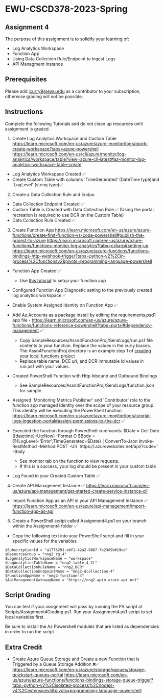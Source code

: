 # EWU-CSCD378-2023-Spring

## Assignment 4

The purpose of this assignment is to solidify your learning of:

- Log Analytics Workspace
- Function App
- Using Data Collection Rule/Endpoint to Ingest Logs
- API Managment Instance

## Prerequisites

Please add jcurry9@ewu.edu as a contributor to your subscription, otherwise grading will not be possible.

## Instructions

Complete the following Tutorials and do not clean up resources until assignment is graded.

1. Create Log Analytics Workspace and Custom Table
   https://learn.microsoft.com/en-us/azure/azure-monitor/logs/quick-create-workspace?tabs=azure-powershell
   https://learn.microsoft.com/en-us/cli/azure/monitor/log-analytics/workspace/table?view=azure-cli-latest#az-monitor-log-analytics-workspace-table-create

- Log Analytics Workspace Created ✅
- Create Custom Table with columns 'TimeGenerated' (DateTime type)and 'LogLevel' (string type)✅

2. Create a Data Collection Rule and Endpo

- Data Collection Endpoint Created ✅
- Custom Table is Created with Data Collection Rule ✅ (Using the portal, recreation is required to use DCR on the Custom Table)
- Data Collection Rule Created ✅


3. Create Function App
   https://learn.microsoft.com/en-us/azure/azure-functions/create-first-function-vs-code-powershell#publish-the-project-to-azure
   https://learn.microsoft.com/en-us/azure/azure-functions/functions-monitor-log-analytics?tabs=csharp#setting-up
   https://learn.microsoft.com/en-us/azure/azure-functions/functions-bindings-http-webhook-trigger?tabs=python-v2%2Cin-process%2Cfunctionsv2&pivots=programming-language-powershell

- Function App Created ✅
  - Use [this tutorial](https://learn.microsoft.com/en-us/azure/azure-functions/create-first-function-vs-code-powershell) to setup your function app
- Configured Function App Diagnostic setting to the previously created log analytics workspace ✅
- Enable System Assigned identity on Function App ✅
- Add Az.Accounts as a package install by editing the requirements.psd1 app file - https://learn.microsoft.com/en-us/azure/azure-functions/functions-reference-powershell?tabs=portal#dependency-management ✅

  - Copy SampleResources/Assn4FunctionProj/SendLogs/run.ps1 file contents to your function. Replace the values in the curly braces. The Assn4FunctionProj directory is an example step 1 of [creating your local functions project](https://learn.microsoft.com/en-us/azure/azure-functions/create-first-function-vs-code-powershell#create-an-azure-functions-project)
  - Replace table name, DCE uri, and DCR Immutable Id values in run.ps1 with your values. 
- Created PowerShell Function with Http Inbound and Outbound Bindings 
  - See SampleResources/Assn4FunctionProj/SendLogs/function.json for sample
- Assigned 'Monitoring Metrics Publisher' and 'Contributor' role to the function app managed identity over the scope of your resource group. This identity will be executing the PowerShell function. https://learn.microsoft.com/en-us/azure/azure-monitor/logs/tutorial-logs-ingestion-portal#assign-permissions-to-the-dcr ✅
- Executed the function through PowerShell commands: 
      $Date = Get-Date ([datetime]::UtcNow) -Format O 
      $Body = @{LogLevel='Error';TimeGenerated=$Date} | ConvertTo-Json
      Invoke-RestMethod -Method POST -Uri 'https://<Fn App Name>.azurewebsites.net/api/<Function Name>?code=<My Function API Key here>' -Body <Body> 
  - See monitor tab on the function to view requests. 
  - If this is a success, your log should be present in your custom table
- Log Found in your Created Custom Table ✅

4. Create API Management Instance ✅
   https://learn.microsoft.com/en-us/azure/api-management/get-started-create-service-instance-cli
- Import Function App as an API in your API Management Instance ✅
 https://learn.microsoft.com/en-us/azure/api-management/import-function-app-as-api 


5. Create a PowerShell script called Assignment4.ps1 on your branch within the Assignment4 folder ✅

- Copy the following text into your PowerShell script and fill in your specific values for the variables
```
$SubscriptionId = "a1776291-e4f1-42a2-9867-7e23d9b619cd"
$ResourceGroup = "nng2_rg_4"
$LogAnalyticsWorkspaceName = "workspace"
$LogAnalyticsTableName = "nng2_table_4_CL"
$DataCollectionRuleName = "nng2_DCR"
$DataCollectionEndpointName = "nng2-dcollection-4"
$FunctionAppName = "nng2-function-4"
$ApiManagementGatewayName = "https://nng2-apim.azure-api.net"
```

## Script Grading
You can test if your assignment will pass by running the PS script at Scripts/Assignment4Grading.ps1. Run your Assignment4.ps1 script to set local variables first.

Be sure to install the Az Powershell modules that are listed as dependencies in order to run the script

## Extra Credit

- Create Azure Queue Storage and Create a new Function that is Triggered by a Queue Storage Addition ❌✅
https://learn.microsoft.com/en-us/azure/storage/queues/storage-quickstart-queues-portal
https://learn.microsoft.com/en-us/azure/azure-functions/functions-bindings-storage-queue-trigger?tabs=python-v2%2Cisolated-process%2Cnodejs-v4%2Cextensionv5&pivots=programming-language-powershell
